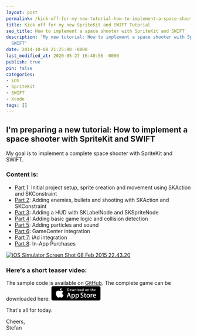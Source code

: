 ```yaml
---
layout: post
permalink: /kick-off-for-my-new-tutorial-how-to-implement-a-space-shooter-with-spritekit-and-swift/
title: Kick off for my new SpriteKit and SWIFT Tutorial
seo_title: How to implement a space shooter with SpriteKit and SWIFT
description: 'My new tutorial: How to implement a space shooter with SpriteKit and
  SWIFT'
date: 2014-10-08 21:25:00 -0000
last_modified_at: 2020-05-27 16:40:56 -0000
publish: true
pin: false
categories:
- iOS
- SpriteKit
- SWIFT
- Xcode
tags: []
---
```

## I'm preparing a new tutorial: How to implement a space shooter with SpriteKit and SWIFT

My goal is to implement a complete space shooter with SpriteKit and SWIFT.

### Content is:

* [Part 1](https://developerplayground.net/?p=14): Initial project setup, sprite creation and movement using SKAction and SKConstraint
* [Part 2](https://developerplayground.net/?p=13): Adding enemies, bullets and shooting with SKAction and SKConstraint
* [Part 3](https://developerplayground.net/?p=12): Adding a HUD with SKLabelNode and SKSpriteNode
* [Part 4](https://developerplayground.net/?p=11): Adding basic game logic and collision detection
* [Part 5](https://developerplayground.net/?p=10): Adding particles and sound
* [Part 6](https://developerplayground.net/?p=9): GameCenter integration
* [Part 7](https://developerplayground.net/?p=8): iAd integration
* [Part 8](https://developerplayground.net/?p=5): In-App Purchases

[![iOS Simulator Screen Shot 08 Feb 2015 22.43.20](/assets/wp-content/uploads/2014/10/iOS-Simulator-Screen-Shot-08-Feb-2015-22.43.20-1-300x200.jpg)](/assets/wp-content/uploads/2014/10/iOS-Simulator-Screen-Shot-08-Feb-2015-22.43.20-1.jpg)

### Here's a short teaser video:

The sample code is available on [GitHub](https://github.com/stfnjstn/MySecondGame). The complete game can be downloaded here:  [![AppStore.png](/assets/wp-content/uploads/2014/12/AppStore.png)](https://itunes.apple.com/us/app/mysecondgame/id956647245?ls=1&mt=8 "AppStore Link")

That's all for today.

Cheers,  
Stefan
